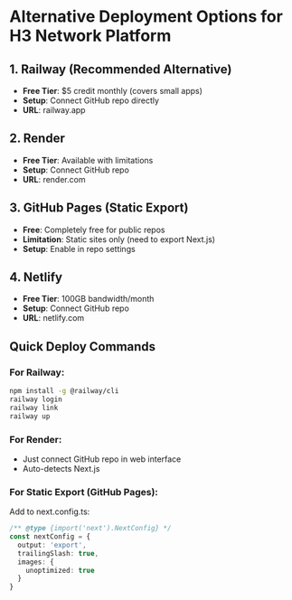 # Alternative Deployment Options for H3 Network Platform

## 1. Railway (Recommended Alternative)
- **Free Tier**: $5 credit monthly (covers small apps)
- **Setup**: Connect GitHub repo directly
- **URL**: railway.app

## 2. Render
- **Free Tier**: Available with limitations
- **Setup**: Connect GitHub repo
- **URL**: render.com

## 3. GitHub Pages (Static Export)
- **Free**: Completely free for public repos
- **Limitation**: Static sites only (need to export Next.js)
- **Setup**: Enable in repo settings

## 4. Netlify
- **Free Tier**: 100GB bandwidth/month
- **Setup**: Connect GitHub repo
- **URL**: netlify.com

## Quick Deploy Commands

### For Railway:
```bash
npm install -g @railway/cli
railway login
railway link
railway up
```

### For Render:
- Just connect GitHub repo in web interface
- Auto-detects Next.js

### For Static Export (GitHub Pages):
Add to next.config.ts:
```typescript
/** @type {import('next').NextConfig} */
const nextConfig = {
  output: 'export',
  trailingSlash: true,
  images: {
    unoptimized: true
  }
}
```